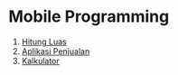 # Mobile Programming
1. <a href="https://github.com/fajrinam/mobile-programming/tree/main/hitungLuas">Hitung Luas</a></n>
2. <a href="https://github.com/fajrinam/mobile-programming/tree/main/aplikasiPenjualan">Aplikasi Penjualan</a></n>
3. <a href="https://github.com/fajrinam/mobile-programming/tree/main/kalkulator">Kalkulator</a></n>